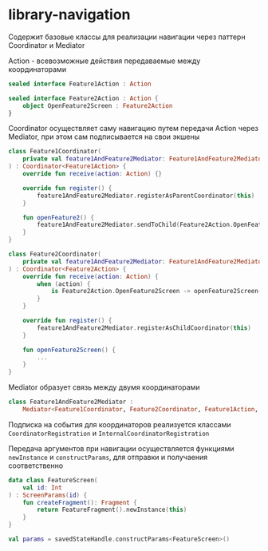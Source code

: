 # library-navigation

Содержит базовые классы для реализации навигации через паттерн Coordinator и Mediator

Action - всевозможные действия передаваемые между координаторами

```kotlin
sealed interface Feature1Action : Action
```

```kotlin
sealed interface Feature2Action : Action {
    object OpenFeature2Screen : Feature2Action
}
```

Coordinator осуществляет саму навигацию путем передачи Action через Mediator, при этом сам
подписывается на свои экшены

```kotlin
class Feature1Coordinator(
    private val feature1AndFeature2Mediator: Feature1AndFeature2Mediator
) : Coordinator<Feature1Action> {
    override fun receive(action: Action) {}

    override fun register() {
        feature1AndFeature2Mediator.registerAsParentCoordinator(this)
    }

    fun openFeature2() {
        feature1AndFeature2Mediator.sendToChild(Feature2Action.OpenFeature2Screen)
    }
}
```

```kotlin
class Feature2Coordinator(
    private val feature1AndFeature2Mediator: Feature1AndFeature2Mediator
) : Coordinator<Feature2Action> {
    override fun receive(action: Action) {
        when (action) {
            is Feature2Action.OpenFeature2Screen -> openFeature2Screen()
        }
    }

    override fun register() {
        feature1AndFeature2Mediator.registerAsChildCoordinator(this)
    }

    fun openFeature2Screen() {
        ...
    }
}
```

Mediator образует связь между двумя координаторами

```kotlin
class Feature1AndFeature2Mediator :
    Mediator<Feature1Coordinator, Feature2Coordinator, Feature1Action, Feature2Action>()
```

Подписка на события для координаторов реализуется классами `CoordinatorRegistration`
и `InternalCoordinatorRegistration`

Передача аргументов при навигации осуществляется функциями `newInstance` и `constructParams`, для
отправки и получаения соответственно

```kotlin
data class FeatureScreen(
    val id: Int
) : ScreenParams(id) {
    fun createFragment(): Fragment {
        return FeatureFragment().newInstance(this)
    }
}
```

```kotlin
val params = savedStateHandle.constructParams<FeatureScreen>()
```